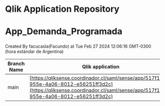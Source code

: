 # Qlik Application Repository 
# App_Demanda_Programada
### 
Created By facucasla(Facundo) at Tue Feb 27 2024 12:06:16 GMT-0300 (hora estándar de Argentina)

Branch Name|Qlik application
---|---
main|[https://qliksense.coordinador.cl/saml/sense/app/517f1b1c-955e-4a06-8012-e56251ff3d2c](https://qliksense.coordinador.cl/saml/sense/app/517f1b1c-955e-4a06-8012-e56251ff3d2c)